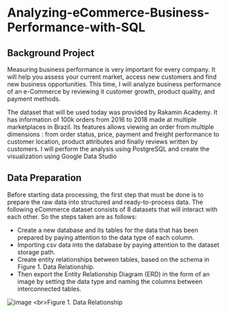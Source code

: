 # Analyzing-eCommerce-Business-Performance-with-SQL

## Background Project 
Measuring business performance is very important for every company. It will help you assess your current market, access new customers and find new business opportunities. This time, I will analyze business performance of an e-Commerce by reviewing it customer growth, product quality, and payment methods.

The dataset that will be used today was provided by Rakamin Academy. It has information of 100k orders from 2016 to 2018 made at multiple marketplaces in Brazil. Its features allows viewing an order from multiple dimensions : from order status, price, payment and freight performance to customer location, product attributes and finally reviews written by customers. I will perform the analysis using PostgreSQL and create the visualization using Google Data Studio 

## Data Preparation 
Before starting data processing, the first step that must be done is to prepare the raw data into structured and ready-to-process data. The following eCommerce dataset consists of 8 datasets that will interact with each other. So the steps taken are as follows:

- Create a new database and its tables for the data that has been prepared by paying attention to the data type of each column.
- Importing csv data into the database by paying attention to the dataset storage path.
- Create entity relationships between tables, based on the schema in Figure 1. Data Relationship. 
- Then export the Entity Relationship Diagram (ERD) in the form of an image by setting the data type and naming the columns between interconnected tables.

![image]([https://user-images.githubusercontent.com/77976107/173325369-97674007-82ba-42e1-92eb-52c7bd6bcf59.png](https://github.com/hafidzalawy/Analyzing-eCommerce-Business-Performance-with-SQL/blob/037b247b6c18ce6291358d50014488269f1d1742/Figure/Data%2BRelationship.png))
<br>Figure 1. Data Relationship
